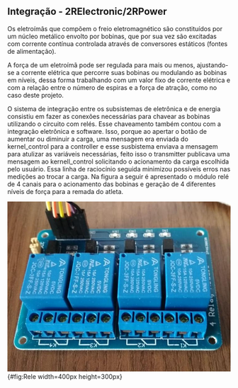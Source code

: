 ## Integração - 2RElectronic/2RPower

Os eletroímãs que compõem o freio eletromagnético são constituídos por um núcleo metálico envolto por bobinas, que por sua vez são excitadas com corrente contínua controlada através de conversores estáticos (fontes de alimentação). 

A força de um eletroímã pode ser regulada para mais ou menos, ajustando-se a corrente elétrica que percorre suas bobinas ou modulando as bobinas em níveis, dessa forma trabalhando com um valor fixo de corrente elétrica e com a relação entre o número de espiras e a força de atração, como no caso deste projeto.

O sistema de integração entre os subsistemas de eletrônica e de energia consistiu em fazer as conexões necessárias para chavear as bobinas utilizando o circuito com relés. Esse chaveamento também contou com a integração eletrônica e software. Isso, porque ao apertar o botão de aumentar ou diminuir a carga, uma mensagem era enviada do kernel_control para a controller e esse susbistema enviava a mensagem para atulizar as variáveis necessárias, feito isso o transmitter publicava uma mensagem ao kernell_control solicitando o acionamento da carga escolhida pelo usuário. Essa linha de raciocínio seguida minimizou possíveis erros nas medições ao trocar a carga. Na figura a seguir é apresentado o módulo relé de 4 canais para o acionamento das bobinas e geração de 4 diferentes níveis de força para a remada do atleta.

![Módulo relé.^[Fonte: Do_autor]](imagens/rele.jpeg){#fig:Rele width=400px height=300px}
